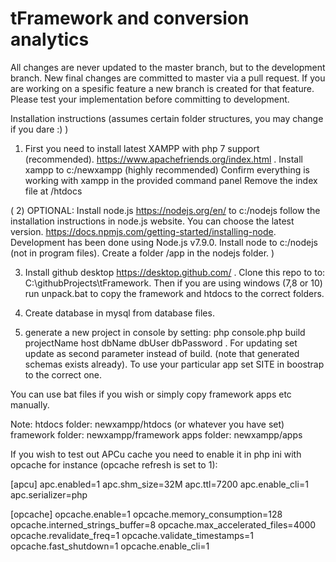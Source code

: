 # tFramework and conversion analytics

All changes are never updated to the master branch, but to the development branch. New final changes are committed to master via a pull request. If you are working on a spesific feature a new branch is created for that feature. Please test your implementation before committing to development. 

Installation instructions (assumes certain folder structures, you may change if you dare :) )

1) First you need to install latest XAMPP with php 7 support (recommended). https://www.apachefriends.org/index.html . 
Install xampp to c:/newxampp (highly recommended)
Confirm everything is working with xampp in the provided command panel
Remove the index file at /htdocs 

( 2) OPTIONAL: Install node.js https://nodejs.org/en/ to c:/nodejs follow the installation instructions in node.js website.  You can choose the latest version. https://docs.npmjs.com/getting-started/installing-node. Development has been done using Node.js v7.9.0. Install node to c:/nodejs (not in program files). Create a folder /app in the nodejs folder. )

3) Install github desktop https://desktop.github.com/ . Clone this repo to to: C:\githubProjects\tFramework. Then if you are using windows (7,8 or 10) run unpack.bat to copy the framework and htdocs to the correct folders.

4) Create database in mysql from database files. 

5) generate a new project in console by setting: php console.php build projectName host dbName dbUser dbPassword . For updating set update as second parameter instead of build. 
   (note that generated schemas exists already). To use your particular app set SITE in boostrap to the correct one. 

You can use bat files if you wish or simply copy framework apps etc manually. 

Note:
htdocs folder: newxampp/htdocs (or whatever you have set)
framework folder: newxampp/framework
apps folder: newxampp/apps

If you wish to test out APCu cache you need to enable it in php ini with opcache for instance (opcache refresh is set to 1): 

[apcu]
apc.enabled=1
apc.shm_size=32M
apc.ttl=7200
apc.enable_cli=1
apc.serializer=php

[opcache]
opcache.enable=1
opcache.memory_consumption=128
opcache.interned_strings_buffer=8
opcache.max_accelerated_files=4000
opcache.revalidate_freq=1
opcache.validate_timestamps=1
opcache.fast_shutdown=1
opcache.enable_cli=1


